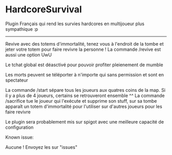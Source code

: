 # HardcoreSurvival
Plugin Français qui rend les survies hardcores en multijoueur plus sympathique :p

----------------------------
Revive avec des totems d'immortalité, tenez vous à l'endroit de la tombe et jeter votre totem pour faire revivre la personne !
La commande /revive est aussi une option UwU

Le tchat global est déasctivé pour pouvoir profiter pleienement de mumble

Les morts peuvent se téléporter à n'importe qui sans permission et sont en spectateur

La commande /start sépare tous les joueurs aux quatres coins de la map. Si il y a plus de 4 joueurs, certains se retrouveront ensemble ^^
La commande /sacrifice tue le joueur qui l'exécute et supprime son stuff, sur sa tombe apparaît un totem d'immortalité pour l'utiliser sur d'autres joueurs pour les faire revivre

Le plugin sera probablement mis sur spigot avec une meilleure capacité de configuration

Known issue:

Aucune ! Envoyez les sur "issues"